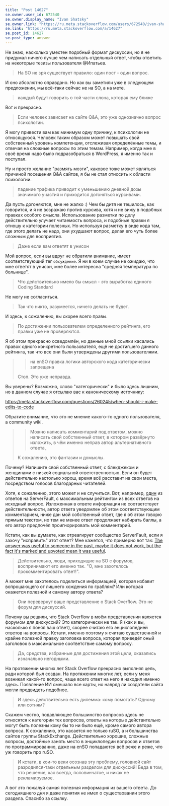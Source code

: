 ```yaml
---
title: "Post 14627"
se.owner.user_id: 672540
se.owner.display_name: "Ivan Shatsky"
se.owner.link: "https://ru.meta.stackoverflow.com/users/672540/ivan-shatsky"
se.link: "https://ru.meta.stackoverflow.com/a/14627"
se.post_id: 14627
se.post_type: answer
---
```

<p>Не знаю, насколько уместен подобный формат дискуссии, но я не придумал ничего лучше чем написать отдельный ответ, чтобы ответить на некоторые тезизы пользователя @Ипатьев.</p>
<blockquote>
<p>На SO не зря существует правило: один пост - один вопрос.</p>
</blockquote>
<p>И оно абсолютно оправдано. Но как вы заметили уже в следующем предложении, мы всё-таки сейчас не на SO, а на мете.</p>
<blockquote>
<p>каждый будут говорить о той части слона, которая ему ближе</p>
</blockquote>
<p>Вот и прекрасно.</p>
<blockquote>
<p>Если человек зависает на сайте Q&amp;A, это уже однозначно вопрос психологии.</p>
</blockquote>
<p>Я могу привести вам как минимум одну причину, к психологии не относящуюся. Человек таким образом может повышать свой собственный уровень компетенции, отслеживая определённые темы, и отвечая на сложные вопросы по этим темам. Например, когда мне в своё время надо было подразобраться в WordPress, я именно так и поступал.</p>
<p>Ну и просто желание &quot;размять мозги&quot;, каковое тоже может являться причиной посещения Q&amp;A сайтов, я бы не стал относить к области психологии.</p>
<blockquote>
<p>падение трафика приводит к уменьшению дневной дозы значимого участия и приходится догоняться курсивами.</p>
</blockquote>
<p>Да пусть догоняются, мне не жалко :) Чем бы дитя не тешилось, как говорится, и я не возражаю против курсива, хотя и не вижу в подобных правках особого смысла.
Использование разметки по делу действительно улучает читаемость вопроса, и подобные правки я отношу к категории полезных. Но используя разметку в виде кода там, где этого делать не надо, они ухудшают вопрос, делая его чуть более сложным для восприятия.</p>
<blockquote>
<p>Даже если вам ответят в унисон</p>
</blockquote>
<p>Мой вопрос, если вы вдруг не обратили внимание, имеет соответствующий тег <code>обсуждение</code>. Я ни в коем случае не ожидаю, что мне ответят в унисон, мне более интересна &quot;средняя температура по больнице&quot;.</p>
<blockquote>
<p>Что действительно имело бы смысл - это выработка единого Coding Standard</p>
</blockquote>
<p>Не могу не согласиться.</p>
<blockquote>
<p>Так что никто, разумеется, ничего делать не будет.</p>
</blockquote>
<p>И здесь, к сожалению, вы скорее всего правы.</p>
<blockquote>
<p>По достижении пользователем определенного рейтинга, его правки уже не проверяются.</p>
</blockquote>
<p>Я об этом прекрасно осведомлён, но данные мной ссылки касались правок одного конкретного пользователя, ещё не достигшего данного рейтинга, так что все они были утверждены другими пользователями.</p>
<blockquote>
<blockquote>
<p>на enSO правка логики авторского кода категорически запрещена</p>
</blockquote>
<p>Стоп. Это уже неправда.</p>
</blockquote>
<p>Вы уверены? Возможно, слово &quot;категорически&quot; и было здесь лишним, но в данном случае я отсылаю вас к каноническому источнику:</p>
<p><a href="https://meta.stackoverflow.com/questions/260245/when-should-i-make-edits-to-code">https://meta.stackoverflow.com/questions/260245/when-should-i-make-edits-to-code</a></p>
<p>Обратите внимание, что это не мнение какого-то одного пользователя, а community wiki.</p>
<blockquote>
<blockquote>
<p>Можно написать комментарий под ответом, можно написать свой собственный ответ, в котором развёрнуто изложить, в чём именно неправ автор альтернативного ответа,</p>
</blockquote>
<p>К сожалению, это фантазии и домыслы.</p>
</blockquote>
<p>Почему? Напишите свой собственный ответ, с блекджеком и женщинами с низкой социальной ответственностью. Если он будет действительно настолько хорош, время всё расставит на свои места, посредством голосов благодарных читателей.</p>
<p>Хотя, к сожалению, этого может и не случиться. Вот, например, <a href="https://serverfault.com/questions/908086/nginx-directly-send-from-location-to-another-named-location/965779#965779">один</a> из ответов на ServerFault, с максимальным рейтингом из всех ответов на исходный вопрос. Изложенная в ответе информация не соответствует действительности, автор ответа уведомлен об этом соответствующим комментарием, ниже дан мой собственный ответ, где я об этом говорю прямым текстом, но тем не менее ответ продолжает набирать баллы, а его автор предпочёл проигнорировать мой комментарий.</p>
<p>Кстати, как вы думаете, как отреагирует сообщество ServerFault, если я захочу &quot;исправить&quot; этот ответ? Мне кажется, что примерно вот так: <a href="https://meta.serverfault.com/questions/9809/why-my-comment-was-deleted-by-moderators/9810#9810">The answer was useful to someone in the past, maybe it does not work, but the fact it's marked and upvoted mean it was useful</a>.</p>
<blockquote>
<p>Действительно, люди, приходящие на SO с форумов, воспринимают его именно так. &quot;О, мне захотелось прокомментировать ответ!&quot;.</p>
</blockquote>
<p>А может мне захотелось поделиться информацией, которая избавит вопрошающего от лишнего хождения по граблям? Или которая окажется полезной и самому автору ответа?</p>
<blockquote>
<p>Они перевернут ваше представление о Stack Overflow. Это не форум для дискуссий.</p>
</blockquote>
<p>Почему вы решили, что Stack Overflow в моём представлении является форумом для дискуссий? Это категорически не так. Я (как и вы, насколько я понял ваш ответ), скорее считаю его энциклопедией ответов на вопросы. Кстати, именно поэтому я считаю существенной и крайне полезной правку заголовка вопроса, которая приведёт оный заголовок в максимальное соответствие самому вопросу.</p>
<blockquote>
<p>Да, средства, избранные для достижения этой цели, оказались изначально негодными.</p>
</blockquote>
<p>На протяжении многих лет Stack Overflow прекрасно выполнял цель, ради которой был создан. На протяжении многих лет, если у меня возникал какой-то вопрос, чаще всего ответ на него я находил именно здесь. Появление ИИ смешало все карты, но навряд ли создатели сайта могли предвидеть подобное.</p>
<blockquote>
<p>И здесь действительно есть дилемма: кому помогать? Одному или сотням?</p>
</blockquote>
<p>Скажем честно, подавляющее большинство вопросов здесь не относятся к категории тех вопросов, ответы на которые действительно могут быть полезны кому бы то ни было ещё, кроме самого автора вопроса.
К сожалению, это касается не только ruSO, а и большинства сайтов группы StackExchange.
Действительно хорошие, сложные вопросы, достойные занять место в энциклопедии вопросов и ответов по программированию, даже на enSO попадаются всё реже и реже, что уж говорить про ruSO.</p>
<blockquote>
<p>И кстати, в кои-то веки осознав эту проблему, головной сайт разродился-таки отдельным разделом для дискуссий!
Беда в том, что решение, как всегда, половинчатое, и никак не рекламируемое.</p>
</blockquote>
<p>А вот это пожалуй самая полезная информация из вашего ответа. До сегодняшнего дня я даже понятия не имел о существовании этого раздела. Спасибо за ссылку.</p>
